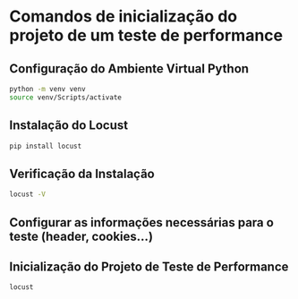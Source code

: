 # Comandos de inicialização do projeto de um teste de performance

## Configuração do Ambiente Virtual Python

```bash
python -m venv venv
source venv/Scripts/activate
```

## Instalação do Locust

```bash
pip install locust
```

## Verificação da Instalação

```bash
locust -V
```

## Configurar as informações necessárias para o teste (header, cookies...)

## Inicialização do Projeto de Teste de Performance

```bash
locust
```
